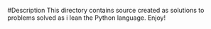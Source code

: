 #Description
This directory contains source created as solutions to problems solved as i
lean the Python language.
Enjoy!
